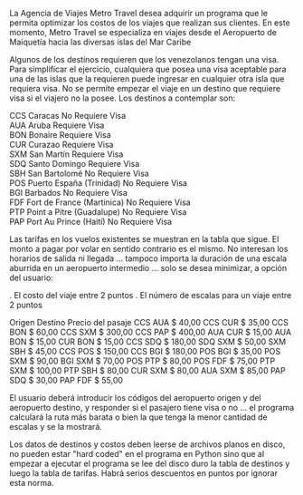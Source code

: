 

La Agencia de Viajes Metro Travel desea adquirir un programa que le permita  optimizar los costos de los viajes que realizan sus clientes. En este momento, Metro Travel  se especializa en viajes desde el Aeropuerto de Maiquetía hacia las diversas islas del Mar Caribe

Algunos de los destinos requieren que los venezolanos tengan una visa. Para simplificar  el ejercicio, cualquiera que posea una visa aceptable para una de las islas que la  requieren puede ingresar en cualquier otra isla que requiera visa. No se permite empezar el viaje  en un destino que requiere visa si el viajero no la posee. 
Los destinos a contemplar son:

CCS	Caracas		No Requiere Visa	
AUA	Aruba		Requiere Visa	
BON	Bonaire		Requiere Visa	
CUR	Curazao		Requiere Visa	
SXM	San Martín		Requiere Visa	
SDQ	Santo Domingo		Requiere Visa	
SBH	San Bartolomé		No Requiere Visa	
POS	Puerto España (Trinidad)		No Requiere Visa	
BGI	Barbados		No Requiere Visa	
FDF	Fort de France (Martinica)		No Requiere Visa	
PTP	Point a Pitre (Guadalupe)		No Requiere Visa	
PAP	Port Au Prince (Haití)		No Requiere Visa	

Las tarifas en los vuelos existentes se muestran en la tabla que sigue. El monto a pagar  por volar en sentido contrario es el mismo. No interesan los horarios de salida ni llegada … tampoco importa la duración de una escala aburrida en un aeropuerto intermedio … solo se desea minimizar, a opción del usuario:

. El costo del viaje entre 2 puntos
. El número de escalas para un viaje entre 2 puntos

Origen	Destino	Precio del pasaje
CCS	AUA	$ 40,00
CCS	CUR	$ 35,00
CCS	BON	$ 60,00
CCS	SXM	$ 300,00
CCS	PAP	$ 400,00
AUA	CUR	$ 15,00
AUA	BON	$ 15,00
CUR	BON	$ 15,00
CCS	SDQ	$ 180,00
SDQ	SXM	$ 50,00
SXM	SBH	$ 45,00
CCS	POS	$ 150,00
CCS	BGI	$ 180,00
POS	BGI	$ 35,00
POS	SXM	$ 90,00
BGI	SXM	$ 70,00
POS	PTP	$ 80,00
POS	FDF	$ 75,00
PTP	SXM	$ 100,00
PTP	SBH	$ 80,00
CUR	SXM	$ 80,00
AUA	SXM	$ 85,00
PAP	SDQ	$ 30,00
PAP	FDF	$ 55,00

El usuario deberá introducir los códigos del aeropuerto origen y del aeropuerto destino,  y responder si el pasajero tiene visa o no … el programa calculará la ruta más barata o bien la que tenga la menor cantidad de escalas y se la mostrará.

Los datos de destinos y costos deben leerse de archivos planos en disco, no pueden estar  "hard coded" en el programa en Python sino que al empezar a ejecutar el programa se lee del disco duro la tabla de destinos y luego la tabla de tarifas. Habrá serios descuentos en puntos por ignorar esta norma.
